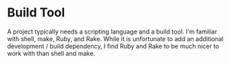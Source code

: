 # Build Tool

A project typically needs a scripting language and a build tool. I'm familiar with shell, make, Ruby, and Rake. While it is unfortunate to add an additional development / build dependency, I find Ruby and Rake to be much nicer to work with than shell and make.

